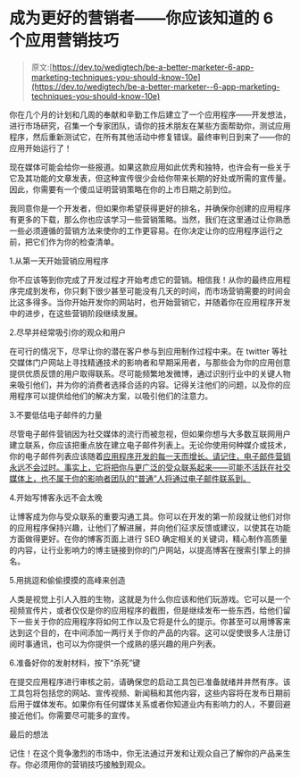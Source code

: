 # 成为更好的营销者——你应该知道的 6 个应用营销技巧

> 原文:[https://dev.to/wedigtech/be-a-better-marketer-6-app-marketing-techniques-you-should-know-10e](https://dev.to/wedigtech/be-a-better-marketer--6-app-marketing-techniques-you-should-know-10e)

你在几个月的计划和几周的奉献和辛勤工作后建立了一个应用程序——开发想法，进行市场研究，召集一个专家团队，请你的技术朋友在某些方面帮助你，测试应用程序，然后重新测试它，在所有其他活动中修复错误。最终审判日到来了——你的应用开始运行了！

现在媒体可能会给你一些报道。如果这款应用如此优秀和独特，也许会有一些关于它及其功能的文章发表，但这种宣传很少会给你带来长期的好处或所需的宣传量。因此，你需要有一个傻瓜证明营销策略在你的上市日期之前到位。

我同意你是一个开发者，但如果你希望获得更好的排名，并确保你创建的应用程序有更多的下载，那么你也应该学习一些营销策略。当然，我们在这里通过让你熟悉一些必须遵循的营销方法来使你的工作更容易。在你决定让你的应用程序运行之前，把它们作为你的检查清单。

1.从第一天开始营销应用程序

你不应该等到你完成了开发过程才开始考虑它的营销。相信我！从你的最终应用程序完成到发布，你只剩下很少甚至可能没有几天的时间，而市场营销需要的时间会比这多得多。当你开始开发你的网站时，也开始营销它，并随着你在应用程序开发中的进步，在这些营销阶段继续发展。

2.尽早并经常吸引你的观众和用户

在可行的情况下，尽早让你的潜在客户参与到应用制作过程中来。在 twitter 等社交媒体门户网站上寻找精通技术的影响者和早期采用者，与那些会为你的应用创意提供优质反馈的用户取得联系。尽可能频繁地发微博，通过识别行业中的关键人物来吸引他们，并为你的消费者选择合适的内容。记得关注他们的问题，以及你的应用程序可以提供给他们的解决方案，以吸引他们的注意力。

3.不要低估电子邮件的力量

尽管电子邮件营销因为社交媒体的流行而被忽视，但如果你想与大多数互联网用户建立联系，你应该把重点放在建立电子邮件列表上。无论你使用何种媒介或技术，你的电子邮件列表应该随着[应用程序开发的每一天而增长。请记住，电子邮件营销永远不会过时。事实上，它将把你与更广泛的受众联系起来——可能不活跃在社交媒体上，也不属于你的影响者团队的“普通”人将通过电子邮件联系到。](https://www.wedigtech.com/mobile-app-development-los-angeles.html)

4.开始写博客永远不会太晚

让博客成为你与受众联系的重要沟通工具。你可以在开发的第一阶段就让他们对你的应用程序保持兴趣，让他们了解进展，并向他们征求反馈或建议，以使其在功能方面做得更好。在你的博客页面上进行 SEO 确定相关的关键词，精心制作高质量的内容，让行业影响力的博主链接到你的门户网站，以提高博客在搜索引擎上的排名。

5.用挑逗和偷偷摸摸的高峰来创造

人类是视觉上引人入胜的生物，这就是为什么你应该和他们玩游戏。它可以是一个视频宣传片，或者仅仅是你的应用程序的截图，但是继续发布一些东西，给他们留下一些关于你的应用程序将如何工作以及它将是什么的提示。你甚至可以用博客来达到这个目的，在中间添加一两行关于你的产品的内容。这可以促使很多人注册订阅时事通讯，也可以为你提供一个成熟的感兴趣的用户列表。

6.准备好你的发射材料，按下“杀死”键

在提交应用程序进行审核之前，请确保您的启动工具包已准备就绪并井然有序。该工具包将包括您的网站、宣传视频、新闻稿和其他内容，这些内容将在发布日期前后用于媒体发布。如果你有任何媒体关系或者你知道业内有影响力的人，不要回避接近他们。你需要尽可能多的宣传。

最后的想法

记住！在这个竞争激烈的市场中，你无法通过开发和让观众自己了解你的产品来生存。你必须用你的营销技巧接触到观众。